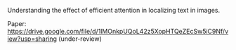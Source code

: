 Understanding the effect of efficient attention in localizing text in images.

Paper: https://drive.google.com/file/d/1lMOnkpUQoL42z5XopHTQeZEcSw5iC9Nf/view?usp=sharing (under-review)
